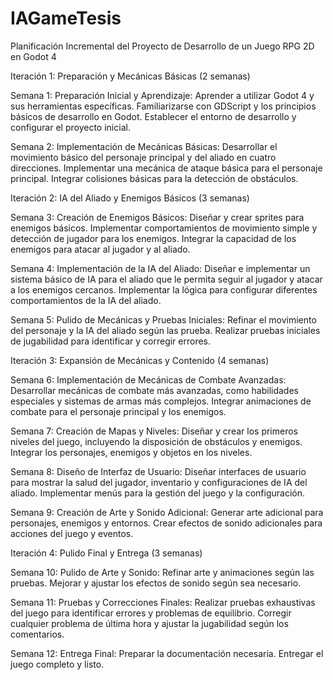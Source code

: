 # IAGameTesis


Planificación Incremental del Proyecto de Desarrollo de un Juego RPG 2D en Godot 4

Iteración 1: Preparación y Mecánicas Básicas (2 semanas)

Semana 1: Preparación Inicial y Aprendizaje:
Aprender a utilizar Godot 4 y sus herramientas específicas.
Familiarizarse con GDScript y los principios básicos de desarrollo en Godot.
Establecer el entorno de desarrollo y configurar el proyecto inicial.

Semana 2: Implementación de Mecánicas Básicas:
Desarrollar el movimiento básico del personaje principal y del aliado en cuatro direcciones.
Implementar una mecánica de ataque básica para el personaje principal.
Integrar colisiones básicas para la detección de obstáculos.

Iteración 2: IA del Aliado y Enemigos Básicos (3 semanas)

Semana 3: Creación de Enemigos Básicos:
Diseñar y crear sprites para enemigos básicos.
Implementar comportamientos de movimiento simple y detección de jugador para los enemigos.
Integrar la capacidad de los enemigos para atacar al jugador y al aliado.

Semana 4: Implementación de la IA del Aliado:
Diseñar e implementar un sistema básico de IA para el aliado que le permita seguir al jugador y atacar a los enemigos cercanos.
Implementar la lógica para configurar diferentes comportamientos de la IA del aliado.

Semana 5: Pulido de Mecánicas y Pruebas Iniciales:
Refinar el movimiento del personaje y la IA del aliado según las prueba.
Realizar pruebas iniciales de jugabilidad para identificar y corregir errores.

Iteración 3: Expansión de Mecánicas y Contenido (4 semanas)

Semana 6: Implementación de Mecánicas de Combate Avanzadas:
Desarrollar mecánicas de combate más avanzadas, como habilidades especiales y sistemas de armas más complejos.
Integrar animaciones de combate para el personaje principal y los enemigos.

Semana 7: Creación de Mapas y Niveles:
Diseñar y crear los primeros niveles del juego, incluyendo la disposición de obstáculos y enemigos.
Integrar los personajes, enemigos y objetos en los niveles.

Semana 8: Diseño de Interfaz de Usuario:
Diseñar interfaces de usuario para mostrar la salud del jugador, inventario y configuraciones de IA del aliado.
Implementar menús para la gestión del juego y la configuración.

Semana 9: Creación de Arte y Sonido Adicional:
Generar arte adicional para personajes, enemigos y entornos.
Crear efectos de sonido adicionales para acciones del juego y eventos.

Iteración 4: Pulido Final y Entrega (3 semanas)

Semana 10: Pulido de Arte y Sonido:
Refinar arte y animaciones según las pruebas.
Mejorar y ajustar los efectos de sonido según sea necesario.

Semana 11: Pruebas y Correcciones Finales:
Realizar pruebas exhaustivas del juego para identificar errores y problemas de equilibrio.
Corregir cualquier problema de última hora y ajustar la jugabilidad según los comentarios.

Semana 12: Entrega Final:
Preparar la documentación necesaria.
Entregar el juego completo y listo.
 

